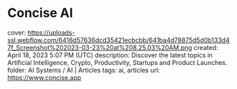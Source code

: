 # Concise AI

cover: https://uploads-ssl.webflow.com/6416d57636dcd35421ecbcbb/641ba4d78875d5d0b133d47f_Screenshot%202023-03-23%20at%208.25.03%20AM.png
created: April 18, 2023 5:07 PM (UTC)
description: Discover the latest topics in Artificial Intelligence, Crypto, Productivity, Startups and Product Launches.
folder: AI Systems / AI | Articles
tags: ai, articles
url: https://www.concise.app